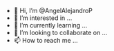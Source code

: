 - 👋 Hi, I’m @AngelAlejandroP
- 👀 I’m interested in ...
- 🌱 I’m currently learning ...
- 💞️ I’m looking to collaborate on ...
- 📫 How to reach me ...

<!---
AngelAlejandroP/AngelAlejandroP is a ✨ special ✨ repository because its `README.md` (this file) appears on your GitHub profile.
You can click the Preview link to take a look at your changes.
--->

